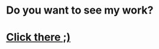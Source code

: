 # Do you want to see my work?
# <a href="http://uladzimir-yeudakimovich.ml/NBRB-API/">Click there ;)</a>
